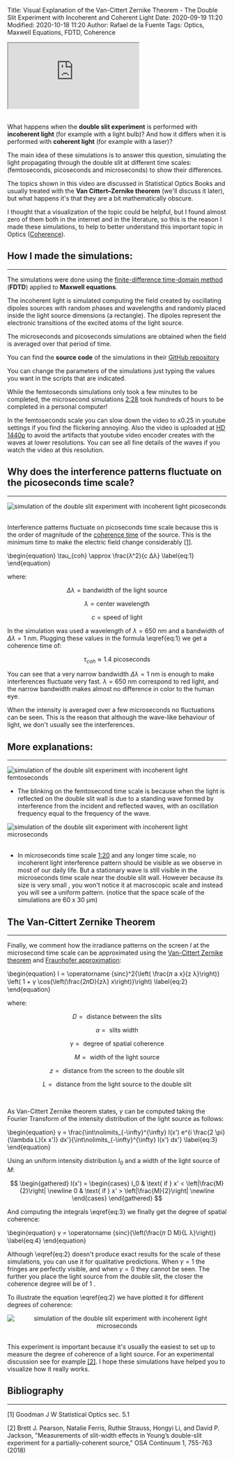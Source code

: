 Title: Visual Explanation of the Van-Cittert Zernike Theorem - The Double Slit Experiment with Incoherent and Coherent Light
Date: 2020-09-19 11:20
Modified: 2020-10-18 11:20
Author: Rafael de la Fuente
Tags: Optics, Maxwell Equations, FDTD, Coherence

<!-- 16:9 aspect ratio -->
<div class="embed-responsive embed-responsive-16by9">
<iframe class="embed-responsive-item" src="https://www.youtube.com/embed/5cyzdsd6AOs?vq=hd1440" alt="Simulation of the Double Slit Experiment with Incoherent and Coherent Light" allowfullscreen></iframe>
</div>


<br /> 

What happens when the **double slit experiment** is performed with **incoherent light** (for example with a light bulb)? And how it differs when it is performed with **coherent light**  (for example with a laser)?

The main idea of these simulations is to answer this question, simulating the light propagating through the double slit at different time scales: (femtoseconds, picoseconds and microseconds) to show their differences.

The topics shown in this video are discussed in Statistical Optics Books and usually treated with the **Van Cittert–Zernike theorem** (we'll discuss it later), but what happens it's that they are a bit mathematically obscure.

I thought that a visualization of the topic could be helpful, but I found almost zero of them both in the internet and in the literature, so this is the reason I made these simulations, to help to better understand this important topic in Optics ([Coherence](https://en.wikipedia.org/wiki/Coherence_(physics))).


## How I made the simulations:
---

The simulations were done using the [finite-difference time-domain method](https://en.wikipedia.org/wiki/Finite-difference_time-domain_method) (**FDTD**) applied to **Maxwell equations**.

The incoherent light is simulated computing the field created by oscillating dipoles sources with random phases and wavelengths and randomly placed inside the light source dimensions (a rectangle). The dipoles represent the electronic transitions of the excited atoms of the light source.

The microseconds and picoseconds simulations are obtained when the field is averaged over that period of time.

You can find the **source code** of the simulations in their [GitHub repository](https://github.com/rafael-fuente/Incoherent-Light-Simulation/tree/master/double_slit_simulations)

You can change the parameters of the simulations just typing the values you want in the scripts that are indicated.

While the femtoseconds simulations only took a few minutes to be completed, the microsecond simulations [2:28](https://www.youtube.com/watch?v=5cyzdsd6AOs&t=148s) took hundreds of hours to be completed in a personal computer!

In the femtoseconds scale you can slow down the video to x0.25 in youtube settings if you find the flickering annoying. Also the video is uploaded at [HD 1440p](https://www.youtube.com/watch?v=5cyzdsd6AOs?vq=hd1440)
 to avoid the artifacts that youtube video encoder creates with the waves at lower resolutions. You can see all fine details of the waves if you watch the video at this resolution.


## Why does the interference patterns fluctuate on the picoseconds time scale?
---

<div style="text-align:left"><img src="./images/incoherent-double-slit-simulations/simulation-incoherent-picoseconds.gif" alt="simulation of the double slit experiment with incoherent light picoseconds"/></div>
<br /> 

Interference patterns fluctuate on picoseconds time scale because this is the order of magnitude of the [coherence time](https://en.wikipedia.org/wiki/Coherence_time) of the source. This is the minimum time to make the electric field change considerably [[1]](#references).

\begin{equation}
\tau_{coh} \approx \frac{λ^2}{c Δλ}  \label{eq:1}
\end{equation}

where:

$$ Δλ = \text{bandwidth of the light source}$$

$$ λ = \text{center wavelength}$$

$$ c = \text{speed of light}$$


In the simulation was used a wavelength of $λ = 650 \text{ nm}$ and a bandwidth of $Δλ = 1 \text{ nm}$. Plugging these values in the formula \eqref{eq:1} we get a coherence time of:

$$\tau_{coh} \approx 1.4 \text{ picoseconds} $$

You can see that a very narrow bandwidth $Δλ = 1 \text{ nm}$ is enough to make interferences fluctuate very fast. $λ = 650 \text{ nm}$ correspond to red light, and the narrow bandwidth makes almost no difference in color to the human eye.

When the intensity is averaged over a few microseconds no fluctuations can be seen. This is the reason that although the wave-like behaviour of light, we don't usually see the interferences.

## More explanations:
---
<div style="text-align:left"><img src="./images/incoherent-double-slit-simulations/simulation-incoherent-femtoseconds.gif" alt="simulation of the double slit experiment with incoherent light femtoseconds"/></div>

+ The blinking on the femtosecond time scale is because when the light is reflected on the double slit wall is due to a standing wave formed by interference from the incident and reflected waves, with an oscillation frequency equal to the frequency of the wave.

<div style="text-align:left"><img src="./images/incoherent-double-slit-simulations/simulation-incoherent-microseconds.gif" alt="simulation of the double slit experiment with incoherent light microseconds"/></div>
<br /> 

+ In microseconds time scale [1:20](https://www.youtube.com/watch?v=5cyzdsd6AOs&t=80s) and any longer time scale, no incoherent light interference pattern should be visible as we observe in most of our daily life. But a stationary wave is still visible in the microseconds time scale near the double slit wall. However because its size is very small , you won't notice it at macroscopic scale and instead you will see a uniform pattern. (notice that the space scale of the simulations are 60 x 30 μm)

## The Van-Cittert Zernike Theorem
---

Finally, we comment how the irradiance patterns on the screen $I$ at the microsecond time scale can be approximated using the [Van-Cittert Zernike theorem](https://en.wikipedia.org/wiki/Van_Cittert%E2%80%93Zernike_theorem) and [Fraunhofer approximation](https://en.wikipedia.org/wiki/Fraunhofer_diffraction):

\begin{equation}
I ∝ \operatorname {sinc}^2{\left( \frac{𝜋 a x}{z λ}\right)} \left( 1 + γ  \cos{\left(\frac{2𝜋D}{zλ}  x\right)}\right) \label{eq:2}
\end{equation}

where:


$$D = \text{ distance between the slits}$$

$$a = \text{ slits width}$$

$$γ = \text{ degree of spatial coherence}$$  

$$M = \text{ width of the light source}$$

$$z = \text{ distance from the screen to the double slit}$$

$$L = \text{ distance from the light source to the double slit}$$

<br /> 

As Van-Cittert Zernike theorem states, $γ$ can be computed taking the Fourier Transform of the intensity distribution of the light source as follows:

\begin{equation}
  γ = \frac{\int\nolimits_{-\infty}^{\infty}  I(x') e^{i \frac{2 \pi}{\lambda L}(x x')} dx'}{\int\nolimits_{-\infty}^{\infty} I(x')  dx'} \label{eq:3}
\end{equation}

Using an uniform intensity distribution $I_0$ and a width of the light source of $M$:

$$
\begin{gathered}
I(x') = \begin{cases}
 I_0 & \text{ if } x' < \left|\frac{M}{2}\right| \newline
 0 & \text{ if } x' > \left|\frac{M}{2}\right| \newline 
\end{cases}
\end{gathered}
$$

And computing the integrals \eqref{eq:3} we finally get the degree of spatial coherence:

\begin{equation}
γ = \operatorname {sinc}{\left(\frac{𝜋 D M}{L λ}\right)} \label{eq:4}
\end{equation}

Although \eqref{eq:2} doesn't produce exact results for the scale of these simulations, you can use it for qualitative predictions. When $γ = 1$ the fringes are perfectly visible, and when $γ = 0$ they cannot be seen. The further you place the light source from the double slit, the closer the coherence degree will be of $1$ .

To illustrate the equation \eqref{eq:2} we have plotted it for different degrees of coherence:

<div style="text-align:center"><img src="./images/incoherent-double-slit-simulations/Van-Cittert-Zernike-Theorem-coherence.png" alt="simulation of the double slit experiment with incoherent light microseconds"/></div>
<br /> 



This experiment is important because it's usually the easiest to set up to measure the degree of coherence of a light source. For an experimental discussion see for example [[2]](#references). I hope these simulations have helped you to visualize how it really works.

## Bibliography
---

<div class="references" id="references"></div>

[1] Goodman J W Statistical Optics sec. 5.1<br /> 

[2] Brett J. Pearson, Natalie Ferris, Ruthie Strauss, Hongyi Li, and David P. Jackson, "Measurements of slit-width effects in Young’s double-slit experiment for a partially-coherent source," OSA Continuum 1, 755-763 (2018)

